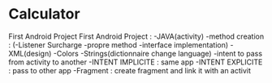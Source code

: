 # Calculator
First Android Project
First Android Project : -JAVA(activity) -method creation : (-Listener Surcharge -propre method -interface implementation)  -XML(design) -Colors -Strings(dictionnaire change language)  -intent to pass from activity to another -INTENT IMPLICITE : same app -INTENT EXPLICITE : pass to other app  -Fragment : create fragment and link it with an activit
